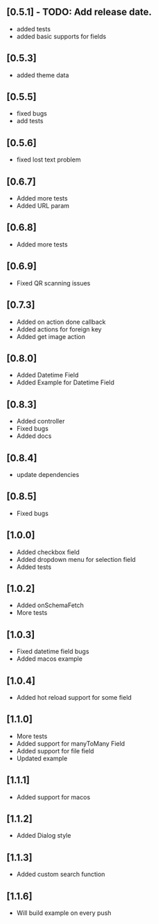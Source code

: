 <!-- @format -->

## [0.5.1] - TODO: Add release date.

- added tests
- added basic supports for fields

## [0.5.3]

- added theme data

## [0.5.5]

- fixed bugs
- add tests

## [0.5.6]

- fixed lost text problem

## [0.6.7]

- Added more tests
- Added URL param

## [0.6.8]

- Added more tests

## [0.6.9]

- Fixed QR scanning issues

## [0.7.3]

- Added on action done callback
- Added actions for foreign key
- Added get image action

## [0.8.0]

- Added Datetime Field
- Added Example for Datetime Field

## [0.8.3]

- Added controller
- Fixed bugs
- Added docs

## [0.8.4]

- update dependencies

## [0.8.5]

- Fixed bugs

## [1.0.0]

- Added checkbox field
- Added dropdown menu for selection field
- Added tests

## [1.0.2]

- Added onSchemaFetch
- More tests

## [1.0.3]

- Fixed datetime field bugs
- Added macos example

## [1.0.4]

- Added hot reload support for some field

## [1.1.0]

- More tests
- Added support for manyToMany Field
- Added support for file field
- Updated example

## [1.1.1]

- Added support for macos

## [1.1.2]

- Added Dialog style

## [1.1.3]

- Added custom search function

## [1.1.6]

- Will build example on every push